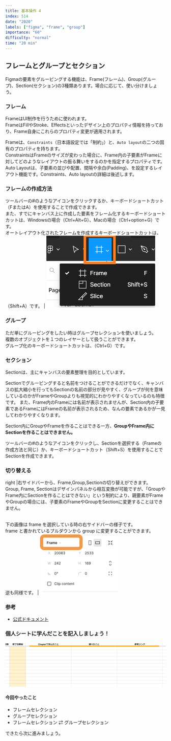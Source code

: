 ```yaml
---
title: 基本操作 4
index: 514
date: "2020"
labels: ["figma", "frame", "group"]
importance: "60"
difficulty: "normal"
time: "20 min"
---
```


## フレームとグループとセクション

Figmaの要素をグルーピングする機能は、Frame(フレーム)、Group(グループ)、Section(セクション)の3種類あります。場合に応じて、使い分けましょう。

### フレーム

 FrameはUI制作を行うために使われます。<br/>FrameはFillやStroke、Effectsといったデザイン上のプロパティ情報を持っており、Frame自身にこれらのプロパティ変更が適用されます。

Frameは、`Constraints`（日本語設定では「制約」）と、`Auto layout`の二つの固有のプロパティを持ちます。<br/>ConstraintsはFrameのサイズが変わった場合に、Frame内の子要素がFrameに対してどのようなレイアウトの振る舞いをするのかを指定するプロパティです。<br/>Auto Layoutは、子要素の並びや配置、間隔や余白(Padding)、を設定するレイアウト機能です。Constraints、Auto layoutの詳細は後述します。


### フレームの作成方法

ツールバーの#のようなアイコンをクリックするか、キーボードショートカット（FまたはA）を使用することで作成できます。
<br/>また、すでにキャンバス上に作成した要素をフレーム化するキーボードショートカットは、Windowsの場合（Ctrl+Alt+G）、Macの場合（Ctrl+option+G）です。
<br/>オートレイアウト化されたフレームを作成するキーボードショートカットは、（Shift+A）です。
| ![frame](./img/add-frame.png)

### グループ

ただ単にグルーピングをしたい時はグループセレクションを使いましょう。  
複数のオブジェクトを１つのレイヤーとして扱うことができます。
<br/>グループ化のキーボードショートカットは、（Ctrl+G）です。

### セクション

Sectionは、主にキャンバスの要素整理を目的としています。

Sectionでグルーピングすると名前をつけることができるだけでなく、キャンバスの拡大縮小を行ってもSectionの名前の部分が見やすく、グループが何を意味しているのかがFrameやGroupよりも視覚的にわかりやすくなっているのも特徴です。
また、Frame内のFrameには名前が表示されませんが、Section内の子要素であるFrameにはFrameの名前が表示されるため、なんの要素であるかが一見してわかりやすくなります。

Section内にGroupやFrameを作ることはできる一方、**GroupやFrame内にSectionを作ることはできません。**

ツールバーの#のようなアイコンをクリックし、Sectionを選択する（Frameの作成方法と同じ）か、キーボードショートカット（Shift+S）を使用することでSectionを作成できます。

### 切り替える

right |右サイドバーから、Frame,Group,Sectionの切り替えができます。
<br/>Group, Frame, Sectionはデザインパネルから相互変換が可能ですが、「GroupやFrame内にSectionを作ることはできない」という制約により、親要素がFrameやGroupの場合には、子要素のFrameやGroupをSectionに変更することはできません。

<br/>下の画像は frame を選択している時の右サイドバーの様子です。<br/>frame と書かれているプルダウンから group に変更することができます。<br/>逆も同様です。
| ![frame-to-group](./img/frame-to-group.png)



### 参考

- [公式ドキュメント](https://help.figma.com/hc/en-us/articles/360039832054-Frames-and-Groups)

### 個人シートに学んだことを記入しましょう！

![sheet](../../assets/sheet.png)

#### 今回やったこと

- フレームセレクション
- グループセレクション
- フレームセレクション ⇄ グループセレクション

できたら次に進みましょう。
